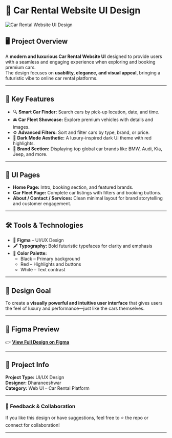 # 🚗 Car Rental Website UI Design  

![Car Rental Website UI Design](WebsiteCover.png)

## 🖥️ Project Overview  
A **modern and luxurious Car Rental Website UI** designed to provide users with a seamless and engaging experience when exploring and booking premium cars.  
The design focuses on **usability, elegance, and visual appeal**, bringing a futuristic vibe to online car rental platforms.

---

## 🎯 Key Features  
- 🔍 **Smart Car Finder:** Search cars by pick-up location, date, and time.  
- 🚘 **Car Fleet Showcase:** Explore premium vehicles with details and images.  
- ⚙️ **Advanced Filters:** Sort and filter cars by type, brand, or price.  
- 🌙 **Dark Mode Aesthetic:** A luxury-inspired dark UI theme with red highlights.  
- 💎 **Brand Section:** Displaying top global car brands like BMW, Audi, Kia, Jeep, and more.  

---

## 🧩 UI Pages  
- **Home Page:** Intro, booking section, and featured brands.  
- **Car Fleet Page:** Complete car listings with filters and booking buttons.  
- **About / Contact / Services:** Clean minimal layout for brand storytelling and customer engagement.

---

## 🛠️ Tools & Technologies  
- 🎨 **Figma** – UI/UX Design  
- 🖋️ **Typography:** Bold futuristic typefaces for clarity and emphasis  
- 🌈 **Color Palette:**  
  - Black – Primary background  
  - Red – Highlights and buttons  
  - White – Text contrast  

---

## 🎨 Design Goal  
To create a **visually powerful and intuitive user interface** that gives users the feel of luxury and performance—just like the cars themselves.

---

## 🔗 Figma Preview  
👉 [**View Full Design on Figma**](https://www.figma.com/design/2pr2QdSxsepnFId2KvEmQU/Untitled?node-id=0-1&t=H2JclPUI6dBy3vri-1)

---

## 📁 Project Info  
**Project Type:** UI/UX Design  
**Designer:** Dharaneeshwar  
**Category:** Web UI – Car Rental Platform  

---

### 💬 Feedback & Collaboration  
If you like this design or have suggestions, feel free to ⭐ the repo or connect for collaboration!

---
